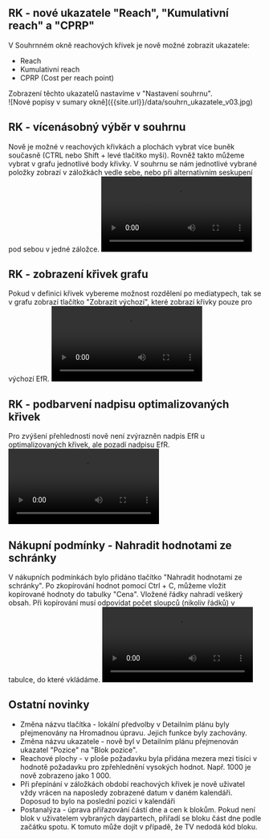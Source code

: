 ﻿---
categories: [fenix]
description: pokus
layout: fenix
---
## RK - nové ukazatele "Reach", "Kumulativní reach" a "CPRP"
V Souhrnném okně reachových křivek je nově možné zobrazit ukazatele:
<ul><li> Reach</li>
<li> Kumulativní reach</li>
<li> CPRP (Cost per reach point)</li></ul>
Zobrazení těchto ukazatelů nastavíme v "Nastavení souhrnu".
<br/>
![Nové popisy v sumary okně]({{site.url}}/data/souhrn_ukazatele_v03.jpg)

## RK - vícenásobný výběr v souhrnu
Nově je možné v reachových křivkách a plochách vybrat více buněk současně (CTRL nebo Shift + levé tlačítko myši). 
Rovněž takto můžeme vybrat v grafu jednotlivé body křivky.
V souhrnu se nám jednotlivé vybrané položky zobrazí v záložkách vedle sebe, nebo při alternativním seskupení pod sebou v jedné záložce.
<video src="{{site.url}}/data/RK_multi_zobrazeni.mp4" type="video/mp4" controls></video>

## RK - zobrazení křivek grafu
Pokud v definici křivek vybereme možnost rozdělení po mediatypech, tak se v grafu zobrazí tlačítko "Zobrazit výchozí", které zobrazí křivky pouze pro výchozí EfR.
<video src="{{site.url}}/data/RK_krivky_vse.mp4" type="video/mp4" controls></video>

## RK - podbarvení nadpisu optimalizovaných křivek 
Pro zvýšení přehlednosti nově není zvýrazněn nadpis EfR u optimalizovaných křivek, ale pozadí nadpisu EfR.
<video src="{{site.url}}/data/1_RK_podbarveni_EFR_tab.mp4" type="video/mp4" controls></video>

## Nákupní podmínky - Nahradit hodnotami ze schránky
V nákupních podmínkách bylo přidáno tlačítko "Nahradit hodnotami ze schránky".
Po zkopírování hodnot pomocí Ctrl + C, můžeme vložit kopírované hodnoty do tabulky "Cena". Vložené řádky nahradí veškerý obsah.
Při kopírování musí odpovídat počet sloupců (nikoliv řádků) v tabulce, do které vkládáme. 
<video src="{{site.url}}/data/NP_nahrazeni_ze_schranky.mp4" type="video/mp4" controls></video>

## Ostatní novinky
<ul><li> Změna názvu tlačítka - lokální předvolby v Detailním plánu byly přejmenovány na Hromadnou úpravu. Jejich funkce byly zachovány.</li>
<li> Změna názvu ukazatele - nově byl v Detailním plánu přejmenován ukazatel "Pozice" na "Blok pozice".</li>
<li> Reachové plochy - v ploše požadavku byla přidána mezera mezi tisíci v hodnotě požadavku pro zpřehlednění vysokých hodnot. Např. 1000 je nově zobrazeno jako 1 000.</li>
<li> Při přepínání v záložkách období reachových křivek je nově uživatel vždy vrácen na naposledy zobrazené datum v daném kalendáři. Doposud to bylo na poslední pozici v kalendáři</li>
<li> Postanalýza - úprava přiřazování částí dne a cen k blokům. Pokud není blok v uživatelem vybraných daypartech, přiřadí se bloku část dne podle začátku spotu. K tomuto může dojít v případě, že TV nedodá kód bloku.</li></ul>
